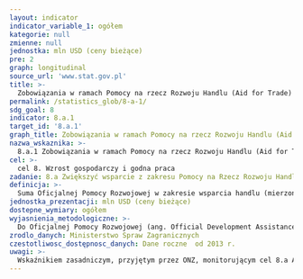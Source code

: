 ```yaml
---
layout: indicator
indicator_variable_1: ogółem
kategorie: null
zmienne: null
jednostka: mln USD (ceny bieżące)
pre: 2
graph: longitudinal
source_url: 'www.stat.gov.pl'
title: >-
  Zobowiązania w ramach Pomocy na rzecz Rozwoju Handlu (Aid for Trade)
permalink: /statistics_glob/8-a-1/
sdg_goal: 8
indicator: 8.a.1
target_id: '8.a.1'
graph_title: Zobowiązania w ramach Pomocy na rzecz Rozwoju Handlu (Aid for Trade)
nazwa_wskaznika: >-
  8.a.1 Zobowiązania w ramach Pomocy na rzecz Rozwoju Handlu (Aid for Trade)
cel: >-
  cel 8. Wzrost gospodarczy i godna praca
zadanie: 8.a Zwiększyć wsparcie z zakresu Pomocy na Rzecz Rozwoju Handlu (Aid for Trade) na rzecz krajów rozwijających się, w szczególności państw najmniej rozwiniętych, w tym poprzez Wzmocniony Zintegrowany Ramowy Program Pomocy Technicznej na Rzecz Rozwoju Handlu dla Najsłabiej Rozwiniętych Państw (Enhanced Integrated Framework for Trade – Related Technical Assistance to Least Developed Countries)
definicja: >-
  Suma Oficjalnej Pomocy Rozwojowej w zakresie wsparcia handlu (mierzone zaangażowaniem).
jednostka_prezentacji: mln USD (ceny bieżące)
dostepne_wymiary: ogółem
wyjasnienia_metodologiczne: >-
  Do Oficjalnej Pomocy Rozwojowej (ang. Official Development Assistance – ODA) zaliczane są darowizny i pożyczki przekazywane przez instytucje rządowe lub organizacje międzynarodowe, mające na celu wsparcie rozwoju gospodarczego i dobrobytu w krajach rozwijających się. Pożyczki są uważane jako ODA wtedy, gdy zawierają element darowizny o wartości udzielanej pomocy przynajmniej: 45% dla krajów najsłabiej rozwiniętych i innych krajów o niskich dochodach (least developed countries and other low income countires – LDCs & other LICs), wyliczony przy stopie dyskontowej 9%, 15% dla krajów o średnich i niskich dochodach (lower middle income countries – LMICs), wyliczony przy stopie dyskontowej 7%, 10% dla krajów o średniowysokim dochodzie (upper middle income countries – UMICs), wyliczony przy stopie dyskontowej 6%. Do ODA zaliczana jest również pomoc techniczna, mająca na celu rozwój zasobów ludzkich, podniesienie kwalifikacji oraz możliwości technicznych i produkcyjnych krajów rozwijających się. Pomoc ta polega między innymi na przekazywaniu wiedzy i doświadczeń w postaci szkoleń, delegowania ekspertów, inicjowania badań i/lub pokrywania wynikających z tego kosztów.Do ODA nie zalicza się dotacji przeznaczonych na wydatki wojskowe.Warunkiem zaklasyfikowania współpracy jako Oficjalnej Pomocy Rozwojowej jest to, aby kraj partnerski, na rzecz którego udzielane jest wsparcie, znajdował się na liście Komitetu Pomocy Rozwojowej OECD (Development Assistance Committee).W zależności od sposobu realizacji pomocy możemy wyróżnić : pomoc dwustronną – podejmowana przez donatora bezpośrednio w kraju partnerskim bądź poprzez organizację międzynarodową w formie wpłaty celowej na rzecz kraju partnerskiego (earmarked contribution) lub w formie wpłaty na określony program/fundusz zarządzany przez organizację, pomoc wielostronną – udzielana w formie wpłat do budżetów ogólnych organizacji międzynarodowych, których lista jest corocznie aktualizowana przez Sekretariat DAC OECD. Aktualna metodologia DAC OECD zbierania danych na temat pomocy rozwojowej w formacie CRS (Creditor Reporting System) pozwala na oznaczanie sektora wsparcia i markera jedynie przy przepływach dwustronnych. Do wskaźnika nie będą zatem zaliczone wydatki w ramach pomocy wielostronnej w formie wpłat do budżetów ogólnych takich organizacji, które również działają w obszarze handlu.Z uwagi na trwający aktualnie proces modernizacji ODA spodziewane jest, że od 2018 r. wskaźnik ODA będzie prezentowany w formie ekwiwalentu grantu, uwzględniającej jedynie element grantu pomnożony przez wartość danego przepływu. Zniknie zatem podział na wydatkowanie ODA brutto i netto. Dodatkowo trwają prace nad włączeniem do ODA innych przepływów, np. kwot zmobilizowanych przez sektor publiczny z instrumentów sektora prywatnego. Aktualnie konstruowany jest alternatywny do ODA wskaźnik TOSSD (Total Oficial Support for Sustainable Development), który będzie mierzyć środki przeznaczane na wdrożenie SDGs.Oficjalna Pomoc Rozwojowa w Polsce świadczona jest na podstawie ustawy o współpracy rozwojowej z dnia 16 września 2011 r. (Dz.U. 2011 r., Nr 234, poz. 1386). Polska współpraca rozwojowa prowadzona jest w oparciu o Wieloletni Program Współpracy Rozwojowej opracowywany na okres minimum 4 lat. Ustawa definiuje współpracę rozwojową jako ogół działań podejmowanych przez organy administracji rządowej w celu udzielenia państwom rozwijającym się pomocy rozwojowej, pomocy humanitarnej oraz realizację działań edukacyjnych na rzecz podniesienia świadomości i zrozumienia problemów i współzależności globalnych.Za zagadnienia związane z pomocą rozwojową w Polsce odpowiedzialne jest Ministerstwo Spraw Zagranicznych, które opracowało „Wieloletni program współpracy rozwojowej na lata 2016-2020", w oparciu o który polska współpraca rozwojowa koncentruje się na krajach Partnerstwa Wschodniego (Białoruś, Gruzja, Mołdawia, Ukraina) oraz Afryki, Azji i Bliskiego Wschodu (Etiopia, Kenia, Mjanma, Palestyna, Senegal, Tanzania). Polska współpraca rozwojowa służy wzmocnieniu rządów prawa i wspieraniu reform decentralizacyjnych oraz zwalczaniu korupcji, a także przestrzeganiu praw człowieka i swobód obywatelskich. Wśród celów współpracy rozwojowej są: poprawa opieki zdrowotnej i dostępu do edukacji oraz wsparcie dla przedsiębiorczości i rolnictwa, a także ochrona środowiska naturalnego, w tym zapobieganie skutkom klęsk żywiołowych. Działania objęte programem finansowane są ze środków Ministerstwa Spraw Zagranicznych, rezerwy celowej budżetu państwa przeznaczonej na współpracę rozwojową i funduszy innych resortów.
zrodlo_danych: Ministerstwo Spraw Zagranicznych
czestotliwosc_dostępnosc_danych: Dane roczne  od 2013 r.
uwagi: >-
  Wskaźnikiem zasadniczym, przyjętym przez ONZ, monitorującym cel 8.a Agendy 2030 jest wskaźnik 8.a.1 Zobowiązania i płatności w ramach Pomocy na rzecz Rozwoju Handlu (Aid for Trade).Zgodnie z metodologią ONZ wskaźnik wyliczony powinien zostać w oparciu o sumę ODA i OOF (aktualnie dane nt. OOF niezbierane) w sektorze związanym z handlem (CRS purpose code 331: trade policy and regulations and trade-related adjustment) oraz pozostałe środki w ramach ODA i OOF oznaczone markerem Trade development. Metodologia ONZ nie uściśla jednak czy wskaźnik powinien opierać się na wydatkowaniu brutto (gross disbursement) czy zaangażowaniu (commitment). Aktualnie przekazywane dane od 2013 r. odzwierciedlają zaangażowanie w ramach ODA.Pozostałe Przepływy Oficjalne (ang. Other Official Flows - OOF) - pozostałe przepływy oficjalne (z wyłączeniem oficjalnie wspieranych kredytów eksportowych) oznaczają transakcje sektora oficjalnego (urzędowego), które nie spełniają warunków kwalifikowalności ODA, tj. nie są ukierunkowane głównie na rozwój lub nie są wystarczająco preferencyjne.
---
```

